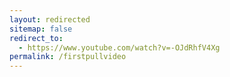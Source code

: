 ```yaml
---
layout: redirected
sitemap: false
redirect_to:
  - https://www.youtube.com/watch?v=-OJdRhfV4Xg
permalink: /firstpullvideo
---
```

